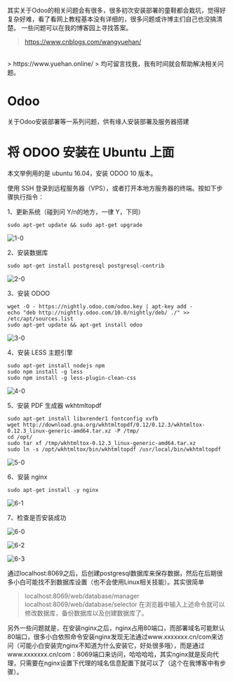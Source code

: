 其实关于Odoo的相关问题会有很多，很多初次安装部署的童鞋都会栽坑，觉得好复杂好难，看了看网上教程基本没有详细的，很多问题或许博主们自己也没搞清楚。
一些问题可以在我的博客园上寻找答案。

> https://www.cnblogs.com/wangyuehan/
  <br/>
> https://www.yuehan.online/
> 均可留言找我，我有时间就会帮助解决相关问题。

# Odoo
关于Odoo安装部署等一系列问题，供有缘人安装部署及服务器搭建

# 将 ODOO 安装在 Ubuntu 上面

本文举例用的是 ubuntu 16.04，安装 ODOO 10 版本。

使用 SSH 登录到远程服务器（VPS），或者打开本地方服务器的终端。按如下步骤执行指令：

1、更新系统（碰到问 Y/n的地方，一律 Y，下同）

```
sudo apt-get update && sudo apt-get upgrade
```

![1-0](http://zhflash.com/wp-content/uploads/2016/10/1-0.png)

2、安装数据库

```
sudo apt-get install postgresql postgresql-contrib
```

![2-0](http://zhflash.com/wp-content/uploads/2016/10/2-0.png)

3、安装 ODOO

```
wget -O - https://nightly.odoo.com/odoo.key | apt-key add -
echo "deb http://nightly.odoo.com/10.0/nightly/deb/ ./" >> /etc/apt/sources.list
sudo apt-get update && apt-get install odoo
```

![3-0](http://zhflash.com/wp-content/uploads/2016/10/3-0.png)

4、安装 LESS 主题引擎

```
sudo apt-get install nodejs npm
sudo npm install -g less
sudo npm install -g less-plugin-clean-css
```

![4-0](http://zhflash.com/wp-content/uploads/2016/10/4-0.png)

5、安装 PDF 生成器 wkhtmltopdf

```
sudo apt-get install libxrender1 fontconfig xvfb
wget http://download.gna.org/wkhtmltopdf/0.12/0.12.3/wkhtmltox-0.12.3_linux-generic-amd64.tar.xz -P /tmp/
cd /opt/
sudo tar xf /tmp/wkhtmltox-0.12.3_linux-generic-amd64.tar.xz
sudo ln -s /opt/wkhtmltox/bin/wkhtmltopdf /usr/local/bin/wkhtmltopdf
```

![5-0](http://zhflash.com/wp-content/uploads/2016/10/5-0.png)

6、安装 nginx

```
sudo apt-get install -y nginx
```

![6-1](http://zhflash.com/wp-content/uploads/2016/10/6-1.png)

7、检查是否安装成功

![6-0](http://zhflash.com/wp-content/uploads/2016/10/6-0.png)

![6-2](http://zhflash.com/wp-content/uploads/2016/10/6-2.png)

![6-3](http://zhflash.com/wp-content/uploads/2016/10/6-3.png)

通过localhost:8069之后，后创建postgresql数据库来保存数据，然后在后期很多小白可能找不到数据库设置（也不会使用Linux相关技能）。其实很简单
> localhost:8069/web/database/manager
  localhost:8069/web/database/selector
 在浏览器中输入上述命令就可以修改数据库，备份数据库以及创建数据库了。
 
 另外一些问题就是，在安装nginx之后，nginx占用80端口，而部署域名可能默认80端口，很多小白依照命令安装nginx发现无法通过www.xxxxxxx.cn/com来访问（可能小白安装完nginx不知道为什么安装它，好处很多哦），而是通过www.xxxxxxx.cn/com：8069端口来访问，哈哈哈哈，其实nginx就是反向代理，只需要在nginx设置下代理的域名信息配置下就可以了（这个在我博客中有步骤）。
